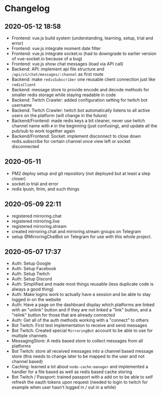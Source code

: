 # Changelog

## 2020-05-12 18:58

- Frontend: vue.js build system (understanding, learning, setup, trial and error)
- Frontend: vue.js integrate moment date filter
- Frontend: vue.js integrate socket.io (had to downgrade to earlier version of vue-socket.io because of a bug)
- Frontend: vue.js show chat messages (load via API call)
- Backend: API: implement api file structure and `/api/v1/chat/messages/:channel` as first route
- Backend: make `redisSubscriber` one reusable client connection just like `redisClient`
- Backend: message store to provide encode and decode methods for smaller redis storage while staying readable in code
- Backend: Twitch Crawler: added configuration setting for twitch bot username
- Backend: Twitch Crawler: twitch bot automatically listens to all active users on the platform (will change in the future)
- Backend/Frontend: made redis keys a bit cleaner, never use twitch channel name with `#` in the beginning (just confusing), and update all the pub/sub to work together again
- Backend/Frontend: Socket: implement disconnect to close down redis.subscribe for certain channel once view left or socket disconnected

## 2020-05-11

- PM2 deploy setup and git repository (not deployed but at least a step closer)
- socket.io trial and error
- redis lpush, ltrim, and such things

## 2020-05-09 22:11

- registered mirroring.chat
- registered mirroring.live
- registered mirroring.stream
- created mirroring.chat and mirroring.stream groups on Telegram
- setup @MirroringChatBot on Telegram for use with this whole project.

## 2020-05-07 17:37

- Auth: Setup Google
- Auth: Setup Facebook
- Auth: Setup Twitch
- Auth: Setup Discord
- Auth: Simplified and made most things reusable (less duplicate code is always a good thing)
- Auth: Make logins work to actually have a session and be able to stay logged in on the website
- Auth: Have a page on the dashboard display which platforms are linked with an "unlink" button and if they are not linked a "link" button, and a "relink" button for those that are already connected
- Auth: Get all of the auth methods working with a "connect" to others
- Bot Twitch: First test implementation to receive and send messages
- Bot Twitch: Created special `MirroringBot` account to be able to use for multiple channels
- MessagingStore: A redis based store to collect messages from all platforms
- Bot Twitch: store all received messages into a channel based message store (this needs to change later to be mapped to the user and not channel based)
- Caching: learned a lot about `node-cache-manager` and implemented a handler for a file based as well as redis based cache storing
- Bot Twitch / Passport: trained passport with a add on to be able to self refresh the oauth tokens upon request (needed to login to twitch for example when user hasn't logged in / out in a while)
